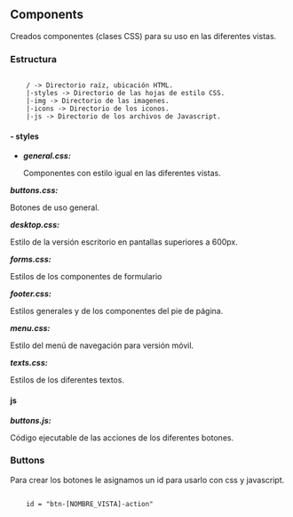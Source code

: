 ## Components

Creados componentes (clases CSS) para su uso en las diferentes vistas.

### Estructura

````

    / -> Directorio raíz, ubicación HTML.
    |-styles -> Directorio de las hojas de estilo CSS.
    |-img -> Directorio de las imagenes.
    |-icons -> Directorio de los iconos.
    |-js -> Directorio de los archivos de Javascript.

````

#### - styles

- **_general.css:_**

    Componentes con estilo igual en las diferentes vistas.

**_buttons.css:_**

Botones de uso general.

**_desktop.css:_**

Estilo de la versión escritorio en pantallas superiores a 600px.

**_forms.css:_**

Estilos de los componentes de formulario

**_footer.css:_**

Estilos generales y de los componentes del pie de página.

**_menu.css:_**

Estilo del menú de navegación para versión móvil.

**_texts.css:_**

Estilos de los diferentes textos.

#### js

**_buttons.js:_**

Código ejecutable de las acciones de los diferentes botones.

### Buttons

Para crear los botones le asignamos un id para usarlo con css y javascript.

```

    id = "btn-[NOMBRE_VISTA]-action"

```

